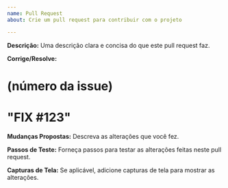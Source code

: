 ```yaml
---
name: Pull Request
about: Crie um pull request para contribuir com o projeto

---
```


**Descrição:**
Uma descrição clara e concisa do que este pull request faz.

**Corrige/Resolve:**
# (número da issue) 
# "FIX #123" 

**Mudanças Propostas:**
Descreva as alterações que você fez.

**Passos de Teste:**
Forneça passos para testar as alterações feitas neste pull request.

**Capturas de Tela:**
Se aplicável, adicione capturas de tela para mostrar as alterações.